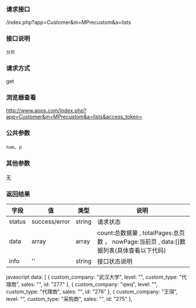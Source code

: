 ### **请求接口**
/index.php?app=Customer&m=MPrecustom&a=lists

### **接口说明**
`分页`

### **请求方式**
get

### **浏览器查看**
http://www.apps.com/index.php?app=Customer&m=MPrecustom&a=lists&access_token=
### **公共参数** 
`num`、`p`

### **其他参数**
无

### **返回结果**
|字段       |值             |类型    |说明           |
| --------- |--------      |--------|--------       |
|status     |success/error |string |请求状态         |
|data       |array         |array  | count:总数据量 , totalPages:总页数 ， nowPage:当前页 , data:[]数据列表(具体查看以下代码) |
|info       | '' | string | 接口状态说明  |

 javascript
data: [
{
custom_company: "武汉大学",
level: "",
custom_type: "代理商",
sales: "",
id: "277"
},
{
custom_company: "qwq",
level: "",
custom_type: "代理商",
sales: "",
id: "276"
},
{
custom_company: "王琪",
level: "",
custom_type: "采购商",
sales: "",
id: "275"
},
